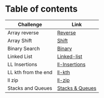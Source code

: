# Table of contents

|Challenge|Link|
|---------|----|
|Array reverse|[Reverse](python/code_challenges/array_reverse/README.md)|
|Array Shift|[Shift](python/code_challenges/array_shift/README.md)|
|Binary Search|[Binary](python/code_challenges/array_binary_search/README.md)|
|Linked List|[Linked-list](python/Data_Structures/linked_list/README.md)|
|LL Insertions|[ll-Insertions](python/Data_Structures/linked_list/Insertions-README.md)|
|LL kth from the end|[ll-kth](python/Data_Structures/linked_list/Kth-README.md)|
|ll zip|[ll-zip](python/Data_Structures/ll_zip/README.md)|
|Stacks and Queues|[Stacks & Queues](python/Data_Structures/stacks_and_queues/README.md)|

